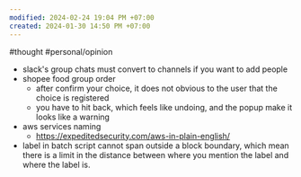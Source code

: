 ```yaml
---
modified: 2024-02-24 19:04 PM +07:00
created: 2024-01-30 14:50 PM +07:00
---
```

#thought #personal/opinion
- slack's group chats must convert to channels if you want to add people
- shopee food group order
	- after confirm your choice, it does not obvious to the user that the choice is registered
	- you have to hit back, which feels like undoing, and the popup make it looks like a warning
- aws services naming
	- https://expeditedsecurity.com/aws-in-plain-english/
- label in batch script cannot span outside a block boundary, which mean there is a limit in the distance between where you mention the label and where the label is.